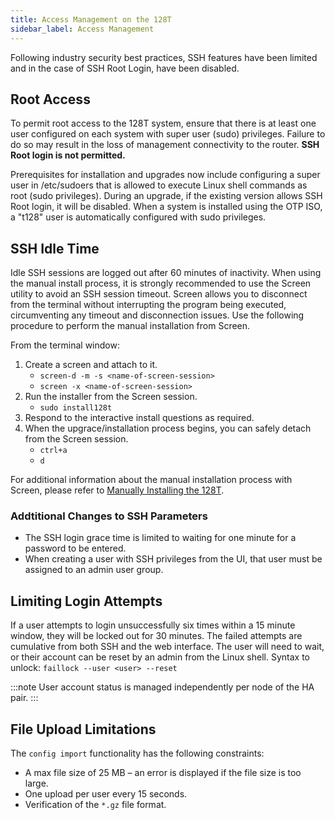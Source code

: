 ```yaml
---
title: Access Management on the 128T
sidebar_label: Access Management
---
```


Following industry security best practices, SSH features have been limited and in the case of SSH Root Login, have been disabled.

## Root Access
To permit root access to the 128T system, ensure that there is at least one user configured on each system with super user (sudo) privileges. Failure to do so may result in the loss of management connectivity to the router. 
**SSH Root login is not permitted.**

Prerequisites for installation and upgrades now include configuring a super user in /etc/sudoers that is allowed to execute Linux shell commands as root (sudo privileges).
During an upgrade, if the existing version allows SSH Root login, it will be disabled. When a system is installed using the OTP ISO, a "t128" user is automatically configured with sudo privileges. 

## SSH Idle Time
Idle SSH sessions are logged out after 60 minutes of inactivity. When using the manual install process, it is strongly recommended to use the Screen utility to avoid an SSH session timeout. Screen allows you to disconnect from the terminal without interrupting the program being executed, circumventing any timeout and disconnection issues. Use the following procedure to perform the manual installation from Screen. 

From the terminal window:
1. Create a screen and attach to it.
	- `screen-d -m -s <name-of-screen-session>`
	- `screen -x <name-of-screen-session>`
2. Run the installer from the Screen session.
	- `sudo install128t`
3. Respond to the interactive install questions as required.
4. When the upgrace/installation process begins, you can safely detach from the Screen session. 
	- `ctrl+a`
	- `d`

For additional information about the manual installation process with Screen, please refer to [Manually Installing the 128T](intro_installation_installer.md).

### Addtitional Changes to SSH Parameters
- The SSH login grace time is limited to waiting for one minute for a password to be entered.
- When creating a user with SSH privileges from the UI, that user must be assigned to an admin user group.

## Limiting Login Attempts
If a user attempts to login unsuccessfully six times within a 15 minute window, they will be locked out for 30 minutes. The failed attempts are cumulative from both SSH and the web interface. The user will need to wait, or their account can be reset by an admin from the Linux shell. 
Syntax to unlock:
`faillock --user <user> --reset`

:::note
User account status is managed independently per node of the HA pair.
:::

## File Upload Limitations
The `config import` functionality has the following constraints:

- A max file size of 25 MB – an error is displayed if the file size is too large.
- One upload per user every 15 seconds.
- Verification of the `*.gz` file format.  
